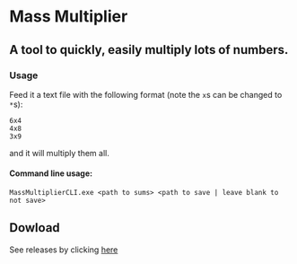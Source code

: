 # Mass Multiplier
## A tool to quickly, easily multiply lots of numbers.
### Usage
Feed it a text file with the following format (note the `x`s can be changed to `*`s): 

```
6x4
4x8
3x9
```
and it will multiply them all.
#### Command line usage:
`MassMultiplierCLI.exe <path to sums> <path to save | leave blank to not save>`
## Dowload
See releases by clicking [here](https://github.com/cainy-a/MassMultiplier/releases)
